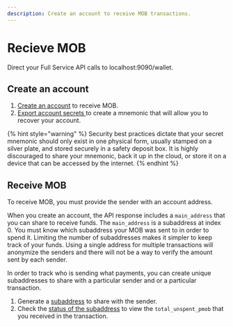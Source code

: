 ```yaml
---
description: Create an account to receive MOB transactions.
---
```


# Recieve MOB

Direct your Full Service API calls to localhost:9090/wallet.

## Create an account

1. [Create an account](../accounts/untitled.md#create_account) to receive MOB.
2. [Export account secrets ](../accounts/account-secrets.md#export_account_secrets)to create a mnemonic that will allow you to recover your account. 

{% hint style="warning" %}
Security best practices dictate that your secret mnemonic should only exist in one physical form, usually stamped on a silver plate, and stored securely in a safety deposit box. It is highly discouraged to share your mnemonic, back it up in the cloud, or store it on a device that can be accessed by the internet.
{% endhint %}

## Receive MOB

To receive MOB, you must provide the sender with an account address.

When you create an account, the API response includes a `main_address` that you can share to receive funds. The `main_address` is a subaddress at index 0. You must know which subaddress your MOB was sent to in order to spend it. Limiting the number of subaddresses makes it simpler to keep track of your funds. Using a single address for multiple transactions will anonymize the senders and there will not be a way to verify the amount sent by each sender.

In order to track who is sending what payments, you can create unique subaddresses to share with a particular sender and or a particular transaction.

1. Generate a [subaddress](../accounts/address.md#assign_address_for_account) to share with the sender.
2. Check the [status of the subaddress](../wallet/wallet-status.md#get_wallet_status) to view the `total_unspent_pmob` that you received in the transaction.

